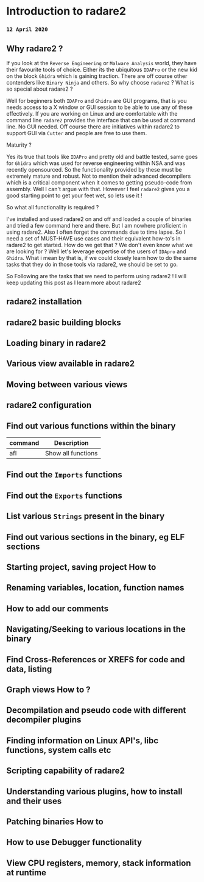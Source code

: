# Introduction to radare2
### `12 April 2020`


## Why radare2 ?

If you look at the `Reverse Engineering` or `Malware Analysis` world, they have their favourite tools of
choice. Either its the ubiquitous `IDAPro` or the new kid on the block `Ghidra` which is gaining traction.
There are off course other contenders like `Binary Ninja` and others. So why choose `radare2` ?
What is so special about radare2 ? 

Well for beginners both `IDAPro` and `Ghidra` are GUI programs, that is you needs access to a X window
or GUI session to be able to use any of these effectively. If you are working on Linux and are comfortable
with the command line `radare2` provides the interface that can be used at command line. No GUI needed.
Off course there are initiatives within radare2 to support GUI via `Cutter` and people are free to use them.


Maturity ?

Yes its true that tools like `IDAPro` and pretty old and battle tested, same goes for `Ghidra` which was 
used for reverse engineering within NSA and was recently opensourced. So the functionality provided by
these must be extremely mature and robust. Not to mention their advanced decompilers which is a critical
component when it comes to getting pseudo-code from assembly. Well I can't argue with that. However
I feel `radare2` gives you a good starting point to get your feet wet, so lets use it !



So what all functionality is required ?


I've installed and used radare2 on and off and loaded a couple of binaries and tried a few command here and 
there. But I am nowhere proficient in using radare2. Also I often forget the commands due to time lapse.
So I need a set of MUST-HAVE use cases and their equivalent how-to's in radare2 to get started.
How do we get that ? We don't even know what we are looking for ? Well let's leverage expertise of the users
of `IDApro` and `Ghidra`. What i mean by that is, if we could closely learn how to do the same tasks that
they do in those tools via radare2, we should be set to go. 


So Following are the tasks that we need to perform using radare2 !
I will keep updating this post as I learn more about radare2


## radare2 installation
## radare2 basic building blocks
## Loading binary in radare2
## Various view available in radare2
## Moving between various views
## radare2 configuration
## Find out various functions within the binary



|   command       |   Description          |
|   ------------  |   -----------------    |
|   afl           |   Show all functions   | 

## Find out the `Imports` functions
## Find out the `Exports` functions
## List various `Strings` present in the binary
## Find out various sections in the binary, eg ELF sections
## Starting project, saving project How to
## Renaming variables, location, function names
## How to add our comments
## Navigating/Seeking to various locations in the binary
## Find Cross-References or XREFS for code and data, listing
## Graph views How to ?
## Decompilation and pseudo code with different decompiler plugins
## Finding information on Linux API's, libc functions, system calls etc
## Scripting capability of radare2
## Understanding various plugins, how to install and their uses
## Patching binaries How to
## How to use Debugger functionality
## View CPU registers, memory, stack information at runtime
